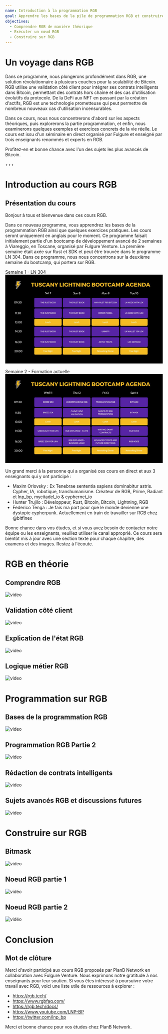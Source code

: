```yaml
---
name: Introduction à la programmation RGB
goal: Apprendre les bases de la pile de programmation RGB et construire vos premières applications RGB
objectives:
  - Comprendre RGB de manière théorique
  - Exécuter un nœud RGB
  - Construire sur RGB
---
```


# Un voyage dans RGB

Dans ce programme, nous plongerons profondément dans RGB, une solution révolutionnaire à plusieurs couches pour la scalabilité de Bitcoin. RGB utilise une validation côté client pour intégrer ses contrats intelligents dans Bitcoin, permettant des contrats hors chaîne et des cas d'utilisation évolutifs du protocole. De la DeFi aux NFT en passant par la création d'actifs, RGB est une technologie prometteuse qui peut permettre de nombreux nouveaux cas d'utilisation incensurables.

Dans ce cours, nous nous concentrerons d'abord sur les aspects théoriques, puis explorerons la partie programmation, et enfin, nous examinerons quelques exemples et exercices concrets de la vie réelle. Le cours est issu d'un séminaire en direct organisé par Fulgure et enseigné par trois enseignants renommés et experts en RGB.

Profitez-en et bonne chance avec l'un des sujets les plus avancés de Bitcoin.

+++

# Introduction au cours RGB

## Présentation du cours

Bonjour à tous et bienvenue dans ces cours RGB.

Dans ce nouveau programme, vous apprendrez les bases de la programmation RGB ainsi que quelques exercices pratiques. Les cours seront uniquement en anglais pour le moment. Ce programme faisait initialement partie d'un bootcamp de développement avancé de 2 semaines à Viareggio, en Toscane, organisé par Fulgure Venture. La première semaine était axée sur Rust et SDK et peut être trouvée dans le programme LN 304. Dans ce programme, nous nous concentrons sur la deuxième semaine du bootcamp, qui portera sur RGB.

Semaine 1 - LN 304
![image](assets/Image/1.jpg)

Semaine 2 - Formation actuelle
![image](assets/Image/2.jpg)

Un grand merci à la personne qui a organisé ces cours en direct et aux 3 enseignants qui y ont participé :

- Maxim Orlovsky : Ex Tenebrae sententia sapiens dominabitur astris. Cypher, IA, robotique, transhumanisme. Créateur de RGB, Prime, Radiant et lnp_bp, mycitadel_io & cyphernet_io
- Hunter Trujilo : Développeur, Rust, Bitcoin, Bitcoin, Lightning, RGB
- Federico Tenga : Je fais ma part pour que le monde devienne une dystopie cypherpunk. Actuellement en train de travailler sur RGB chez @bitfinex

Bonne chance dans vos études, et si vous avez besoin de contacter notre équipe ou les enseignants, veuillez utiliser le canal approprié. Ce cours sera bientôt mis à jour avec une section texte pour chaque chapitre, des examens et des images. Restez à l'écoute.

# RGB en théorie

## Comprendre RGB

![video](https://youtu.be/AF2XbifPGXM)

## Validation côté client

![video](https://youtu.be/FS6PDprWl5Q)

## Explication de l'état RGB

![video](https://youtu.be/tmAVdyXGmj4)

## Logique métier RGB

![video](https://youtu.be/lUTjeuM0oTA)

# Programmation sur RGB

## Bases de la programmation RGB

![video](https://youtu.be/Uo1UoxiImsI)

## Programmation RGB Partie 2

![video](https://youtu.be/sVoKIi-1XbY)

## Rédaction de contrats intelligents

![video](https://youtu.be/GRwS-NvWF3I)

## Sujets avancés RGB et discussions futures

![video](https://youtu.be/mqCupTlDbA0)

# Construire sur RGB

## Bitmask

![video](https://youtu.be/nbUtV8GOR_U)
## Noeud RGB partie 1 
![vidéo](https://youtu.be/5iAhsgCSL3U)

## Noeud RGB partie 2

![vidéo](https://youtu.be/piQQH4Q2nr0)


# Conclusion 

## Mot de clôture

Merci d'avoir participé aux cours RGB proposés par PlanB Network en collaboration avec Fulgure Venture. Nous exprimons notre gratitude à nos enseignants pour leur soutien. Si vous êtes intéressé à poursuivre votre travail avec RGB, voici une liste utile de ressources à explorer :

- https://rgb.tech/
- https://www.rgbfaq.com/
- https://rgb.tech/docs/
- https://www.youtube.com/LNP-BP
- https://twitter.com/lnp_bp

Merci et bonne chance pour vos études chez PlanB Network.
